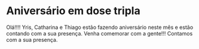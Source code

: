 # Aniversário em dose tripla
Olá!!!! 
Yris, Catharina e Thiago estão fazendo aniversário neste mês e estão contando com a sua presença. 
Venha comemorar com a gente!!! 
Contamos com a sua presença.
